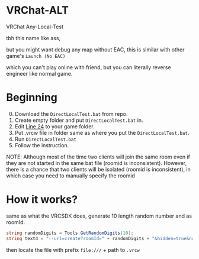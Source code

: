 # VRChat-ALT

VRChat Any-Local-Test

tbh this name like ass, 

but you might want debug any map without EAC, this is similar with other game's `Launch (No EAC) `

which you can't play online with friend, but you can literally reverse engineer like normal game.

# Beginning
0. Download the `DirectLocalTest.bat` from repo.
1. Create empty folder and put `DirectLocalTest.bat` in.
2. Edit [Line 24](https://github.com/extremeblackliu/VRCLocalTest/blob/main/DirectLocalTest.bat#L24) to your game folder.
3. Put .vrcw file in folder same as where you put the `DirectLocalTest.bat`.
4. Run `DirectLocalTest.bat`
5. Follow the instruction.

NOTE: Although most of the time two clients will join the same room even if they are not started in the same bat file (roomid is inconsistent). However, there is a chance that two clients will be isolated (roomid is inconsistent), in which case you need to manually specify the roomid

# How it works?
same as what the VRCSDK does, generate 10 length random number and as roomId.
```cs
string randomDigits = Tools.GetRandomDigits(10);
string text4 = "--url=create?roomId=" + randomDigits + "&hidden=true&name=BuildAndRun&url=file:///" + text;
```
then locate the file with prefix `file:///` + path to `.vrcw`
